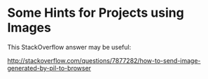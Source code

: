 # Some Hints for Projects using Images

This StackOverflow answer may be useful:

http://stackoverflow.com/questions/7877282/how-to-send-image-generated-by-pil-to-browser
